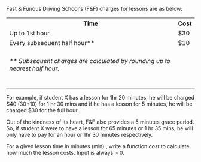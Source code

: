 Fast & Furious Driving School's (F&F) charges for lessons are as below: 

<p><table>
  <tr>
    <th>Time</th>
    <th>Cost</th>
  </tr>
  <tr>
    <td>Up to 1st hour</td>
    <td>$30</td>
  </tr>
  <tr>
    <td>Every subsequent half hour**</td>
    <td>$10</td>
  </tr>
  <tr>
  <td><h6>** Subsequent charges are calculated by rounding up to nearest half hour.</h6></td>
  </tr>
</table>


<p>For example, if student X has a lesson for 1hr 20 minutes, he will be charged $40 (30+10) for 1 hr 30 mins and if he has a lesson for 5 minutes, he will be charged $30 for the full hour. 

Out of the kindness of its heart, F&F also provides a 5 minutes grace period. So, if student X were to have a lesson for 65 minutes or 1 hr 35 mins, he will only have to pay for an hour or 1hr 30 minutes respectively. 

For a given lesson time in minutes (min) , write a function <i>cost</i> to calculate how much the lesson costs. Input is always > 0.
